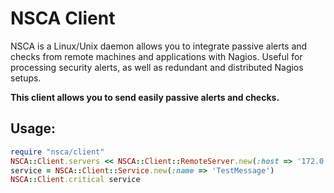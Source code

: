 NSCA Client
===========

NSCA is a Linux/Unix daemon allows you to integrate passive alerts and checks
from remote machines and applications with Nagios. Useful for processing
security alerts, as well as redundant and distributed Nagios setups.

**This client allows you to send easily passive alerts and checks.**

Usage:
------

```ruby
require "nsca/client"
NSCA::Client.servers << NSCA::Client::RemoteServer.new(:host => '172.0.0.1')
service = NSCA::Client::Service.new(:name => 'TestMessage')
NSCA::Client.critical service
```
